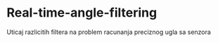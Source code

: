 # Real-time-angle-filtering
Uticaj razlicitih filtera na problem racunanja preciznog ugla sa senzora
